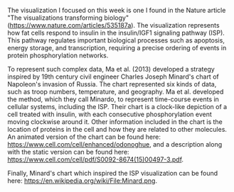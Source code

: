 The visualization I focused on this week is one I found in the Nature article "The visualizations transforming biology" (https://www.nature.com/articles/535187a). The visualization represents how fat cells respond to insulin in the insulin/IGF1 signaling pathway (ISP). This pathway regulates important biological processes such as apoptosis, energy storage, and transcription, requiring a precise ordering of events in protein phosphorylation networks.

To represent such complex data, Ma et al. (2013) developed a strategy inspired by 19th century civil engineer Charles Joseph Minard's chart of Napoleon's invasion of Russia. The chart represented six kinds of data, such as troop numbers, temperature, and geography. Ma et al. developed the method, which they call Minardo, to represent time-course events in cellular systems, including the ISP. Their chart is a clock-like depiction of a cell treated with insulin, with each consecutive phosphorylation event moving clockwise around it. Other information included in the chart is the location of proteins in the cell and how they are related to other molecules. An animated version of the chart can be found here: https://www.cell.com/cell/enhanced/odonoghue, and a description along with the static version can be found here: https://www.cell.com/cell/pdf/S0092-8674(15)00497-3.pdf. 

Finally, Minard's chart which inspired the ISP visualization can be found here: https://en.wikipedia.org/wiki/File:Minard.png. 
